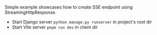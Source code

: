 Simple example showcases how to create SSE endpoint using StreamingHttpResponse.

- Start Django server `python manage.py runserver` in project's root dir
- Start Vite server `pnpm run dev` in client dir
